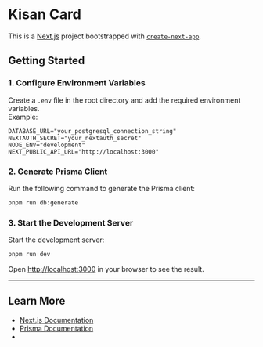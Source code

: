 # Kisan Card

This is a [Next.js](https://nextjs.org) project bootstrapped with [`create-next-app`](https://nextjs.org/docs/app/api-reference/cli/create-next-app).

## Getting Started

### 1. Configure Environment Variables

Create a `.env` file in the root directory and add the required environment variables.  
Example:

```env
DATABASE_URL="your_postgresql_connection_string"
NEXTAUTH_SECRET="your_nextauth_secret"
NODE_ENV="development"
NEXT_PUBLIC_API_URL="http://localhost:3000"
```

### 2. Generate Prisma Client

Run the following command to generate the Prisma client:

```bash
pnpm run db:generate
```

### 3. Start the Development Server

Start the development server:

```bash
pnpm run dev
```

Open [http://localhost:3000](http://localhost:3000) in your browser to see the result.

---

## Learn More

- [Next.js Documentation](https://nextjs.org/docs)
- [Prisma Documentation](https://www.prisma.io/docs)
-